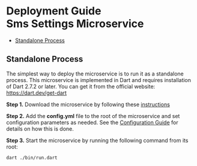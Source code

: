 # Deployment Guide <br> Sms Settings Microservice

* [Standalone Process](#process)

## <a name="process"></a> Standalone Process

The simplest way to deploy the microservice is to run it as a standalone process. 
This microservice is implemented in Dart and requires installation of Dart 2.7.2 or later. 
You can get it from the official website: https://dart.dev/get-dart

**Step 1.** Download the microservice by following these [instructions](Downloads.md)

**Step 2.** Add the **config.yml** file to the root of the microservice and set configuration parameters as needed. 
See the [Configuration Guide](Configuration.md) for details on how this is done.

**Step 3.** Start the microservice by running the following command from its root:

```bash
dart ./bin/run.dart
```